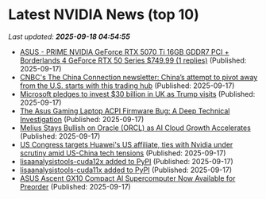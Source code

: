 # Latest NVIDIA News (top 10)
_Last updated: **2025-09-18 04:54:55**_

- [ASUS - PRIME NVIDIA GeForce RTX 5070 Ti 16GB GDDR7 PCI + Borderlands 4 GeForce RTX 50 Series $749.99 (1 replies)](https://slickdeals.net/f/18610270-asus-prime-nvidia-geforce-rtx-5070-ti-16gb-gddr7-pci-borderlands-4-geforce-rtx-50-series-749-99) (Published: 2025-09-17)
- [CNBC's The China Connection newsletter: China’s attempt to pivot away from the U.S. starts with this trading hub](https://www.cnbc.com/2025/09/17/china-connection-newsletter-yiwu-looks-beyond-us-trade-exports-wholesale.html) (Published: 2025-09-17)
- [Microsoft pledges to invest $30 billion in UK as Trump visits](https://economictimes.indiatimes.com/tech/technology/microsoft-pledges-to-invest-30-billion-in-uk-as-trump-visits/articleshow/123934747.cms) (Published: 2025-09-17)
- [The Asus Gaming Laptop ACPI Firmware Bug: A Deep Technical Investigation](https://github.com/Zephkek/Asus-ROG-Aml-Deep-Dive) (Published: 2025-09-17)
- [Melius Stays Bullish on Oracle (ORCL) as AI Cloud Growth Accelerates](https://finance.yahoo.com/news/melius-stays-bullish-oracle-orcl-034256423.html) (Published: 2025-09-17)
- [US Congress targets Huawei's US affiliate, ties with Nvidia under scrutiny amid US-China tech tensions](https://www.digitimes.com/news/a20250917VL204/huawei-nvidia-investigation-policy-us-china-trade-war.html&chid=10) (Published: 2025-09-17)
- [lisaanalysistools-cuda12x added to PyPI](https://pypi.org/project/lisaanalysistools-cuda12x/) (Published: 2025-09-17)
- [lisaanalysistools-cuda11x added to PyPI](https://pypi.org/project/lisaanalysistools-cuda11x/) (Published: 2025-09-17)
- [ASUS Ascent GX10 Compact AI Supercomputer Now Available for Preorder](https://linuxgizmos.com/asus-ascent-gx10-compact-ai-supercomputer-now-available-for-preorder/) (Published: 2025-09-17)
